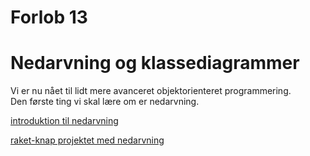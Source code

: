 # Forlob 13
# Nedarvning og klassediagrammer

Vi er nu nået til lidt mere avanceret objektorienteret programmering.   
Den første ting vi skal lære om er nedarvning.   

[introduktion til nedarvning](del1/intro.md)

[raket-knap projektet med nedarvning](del2/del2.md)